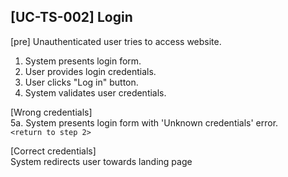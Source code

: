 [UC-TS-002] Login
---

[pre] Unauthenticated user tries to access website.

1. System presents login form.
2. User provides login credentials.
3. User clicks "Log in" button.
4. System validates user credentials.

[Wrong credentials]<br>
5a. System presents login form with 'Unknown credentials' error.<br>
`<return to step 2>`

[Correct credentials]<br>
System redirects user towards landing page